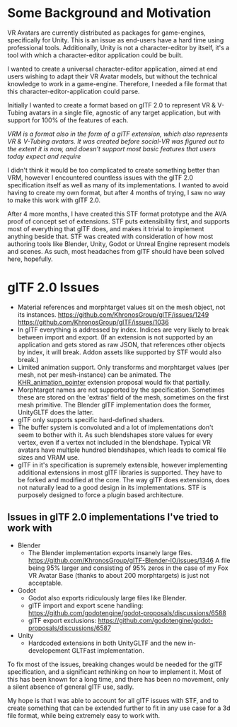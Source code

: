 # Some Background and Motivation
VR Avatars are currently distributed as packages for game-engines, specifically for Unity. This is an issue as end-users have a hard time using professional tools. Additionally, Unity is not a character-editor by itself, it's a tool with which a character-editor application could be built.

I wanted to create a universal character-editor application, aimed at end users wishing to adapt their VR Avatar models, but without the technical knowledge to work in a game-engine.
Therefore, I needed a file format that this character-editor-application could parse.

Initially I wanted to create a format based on glTF 2.0 to represent VR & V-Tubing avatars in a single file, agnostic of any target application, but with support for 100% of the features of each.

*VRM is a format also in the form of a glTF extension, which also represents VR & V-Tubing avatars. It was created before social-VR was figured out to the extent it is now, and doesn't support most basic features that users today expect and require*

I didn't think it would be too complicated to create something better than VRM, however I encountered countless issues with the glTF 2.0 specification itself as well as many of its implementations.
I wanted to avoid having to create my own format, but after 4 months of trying, I saw no way to make this work with glTF 2.0.

After 4 more months, I have created this STF format prototype and the AVA proof of concept set of extensions. STF puts extensibility first, and supports most of everything that glTF does, and makes it trivial to implement anything beside that.
STF was created with consideration of how most authoring tools like Blender, Unity, Godot or Unreal Engine represent models and scenes. As such, most headaches from glTF should have been solved here, hopefully.

# glTF 2.0 Issues
- Material references and morphtarget values sit on the mesh object, not its instances.
  https://github.com/KhronosGroup/glTF/issues/1249
  https://github.com/KhronosGroup/glTF/issues/1036
- In glTF everything is addressed by index. Indices are very likely to break between import and export. (If an extension is not supported by an application and gets stored as raw JSON, that references other objects by index, it will break. Addon assets like supported by STF would also break.)
- Limited animation support. Only transforms and morphtarget values (per mesh, not per mesh-instance) can be animated.
  The [KHR_animation_pointer](https://github.com/KhronosGroup/glTF/pull/2147) extension proposal would fix that partially.
- Morphtarget names are not supported by the specification. Sometimes these are stored on the 'extras' field of the mesh, sometimes on the first mesh primitive. The Blender glTF implementation does the former, UnityGLTF does the latter.
- glTF only supports specific hard-defined shaders.
- The buffer system is convoluted and a lot of implementations don't seem to bother with it. As such blendshapes store values for every vertex, even if a vertex not included in the blendshape. Typical VR avatars have multiple hundred blendshapes, which leads to comical file sizes and VRAM use.
- glTF in it's specification is supremely extensible, however implementing additional extensions in most glTF libraries is supported. They have to be forked and modified at the core. The way glTF does extensions, does not naturally lead to a good design in its implementations. STF is purposely designed to force a plugin based architecture.

## Issues in glTF 2.0 implementations I've tried to work with
- Blender
	- The Blender implementation exports insanely large files.
  https://github.com/KhronosGroup/glTF-Blender-IO/issues/1346
  A file being 95% larger and consisting of 95% zeros in the case of my Fox VR Avatar Base (thanks to about 200 morphtargets) is just not acceptable.
- Godot
	- Godot also exports ridiculously large files like Blender.
	- glTF import and export scene handling: https://github.com/godotengine/godot-proposals/discussions/6588
	- glTF export exclusions: https://github.com/godotengine/godot-proposals/discussions/6587
- Unity
	- Hardcoded extensions in both UnityGLTF and the new in-developement GLTFast implementation.

To fix most of the issues, breaking changes would be needed for the glTF specification, and a significant rethinking on how to implement it.
Most of this has been known for a long time, and there has been no movement, only a silent absence of general glTF use, sadly.

My hope is that I was able to account for all glTF issues with STF, and to create something that can be extended further to fit in any use case for a 3d file format, while being extremely easy to work with.